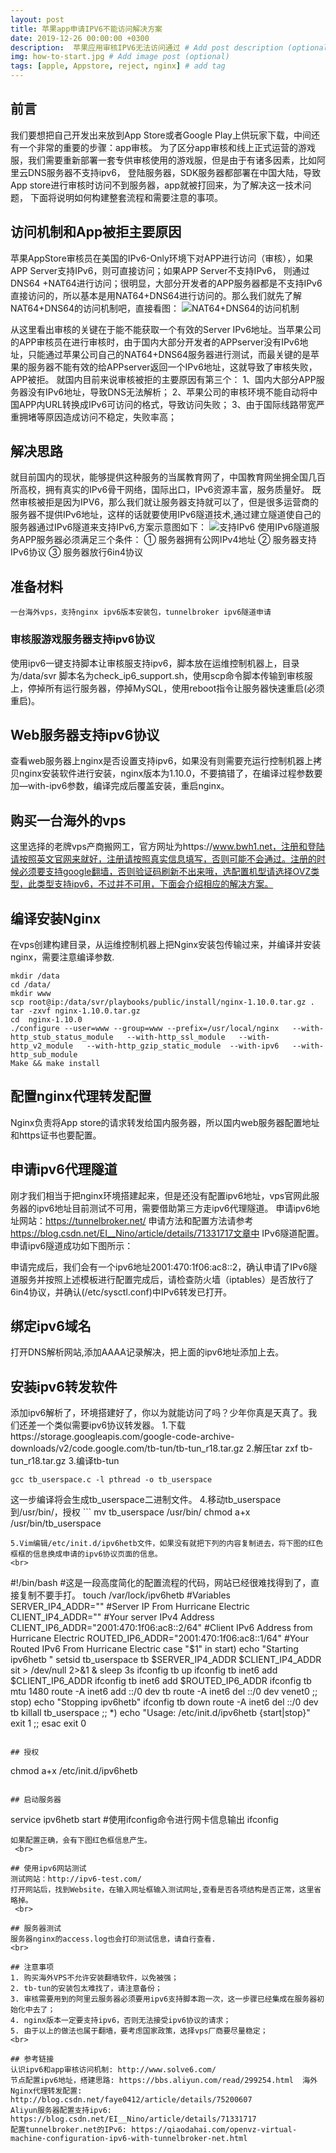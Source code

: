 ```yaml
---
layout: post
title: 苹果app申请IPV6不能访问解决方案
date: 2019-12-26 00:00:00 +0300
description:  苹果应用审核IPV6无法访问通过 # Add post description (optional)
img: how-to-start.jpg # Add image post (optional)
tags: [apple, Appstore, reject, nginx] # add tag
---
```


## 前言
我们要想把自己开发出来放到App Store或者Google Play上供玩家下载，中间还有一个非常的重要的步骤：app审核。
为了区分app审核和线上正式运营的游戏服，我们需要重新部署一套专供审核使用的游戏服，但是由于有诸多因素，比如阿里云DNS服务器不支持ipv6，
登陆服务器，SDK服务器都部署在中国大陆，导致App store进行审核时访问不到服务器，app就被打回来，为了解决这一技术问题，
下面将说明如何构建整套流程和需要注意的事项。

## 访问机制和App被拒主要原因
苹果AppStore审核员在美国的IPv6-Only环境下对APP进行访问（审核），如果APP Server支持IPv6，则可直接访问；如果APP Server不支持IPv6，
则通过DNS64 +NAT64进行访问；很明显，大部分开发者的APP服务器都是不支持IPv6直接访问的，所以基本是用NAT64+DNS64进行访问的。那么我们就先了解NAT64+DNS64的访问机制吧，直接看图：
![NAT64+DNS64的访问机制]({{site.baseurl}}/assets/img/apple-reject-ipv6/dns64_nat64.png)

从这里看出审核的关键在于能不能获取一个有效的Server IPv6地址。当苹果公司的APP审核员在进行审核时，由于国内大部分开发者的APPserver没有IPv6地址，只能通过苹果公司自己的NAT64+DNS64服务器进行测试，而最关键的是苹果的服务器不能有效的给APPserver返回一个IPv6地址，这就导致了审核失败，APP被拒。
就国内目前来说审核被拒的主要原因有第三个：
    1、国内大部分APP服务器没有IPv6地址，导致DNS无法解析；
    2、苹果公司的审核环境不能自动将中国APP内URL转换成IPv6可访问的格式，导致访问失败；
    3、由于国际线路带宽严重拥堵等原因造成访问不稳定，失败率高；

## 解决思路
就目前国内的现状，能够提供这种服务的当属教育网了，中国教育网坐拥全国几百所高校，拥有真实的IPv6骨干网络，国际出口，IPv6资源丰富，服务质量好。
既然审核被拒是因为IPV6，那么我们就让服务器支持就可以了，但是很多运营商的服务器不提供IPv6地址，这样的话就要使用IPv6隧道技术,通过建立隧道使自己的服务器通过IPv6隧道来支持IPv6,方案示意图如下：
![支持IPv6]({{site.baseurl}}/assets/img/apple-reject-ipv6/ipv6_deploy.png)
    使用IPv6隧道服务APP服务器必须满足三个条件：
    ① 服务器拥有公网IPv4地址
    ② 服务器支持IPv6协议
    ③ 服务器放行6in4协议

## 准备材料
    一台海外vps，支持nginx ipv6版本安装包，tunnelbroker ipv6隧道申请

### 审核服游戏服务器支持ipv6协议
使用ipv6一键支持脚本让审核服支持ipv6，脚本放在运维控制机器上，目录为/data/svr
脚本名为check_ip6_support.sh，使用scp命令脚本传输到审核服上，停掉所有运行服务器，停掉MySQL，使用reboot指令让服务器快速重启(必须重启)。

## Web服务器支持ipv6协议
查看web服务器上nginx是否设置支持ipv6，如果没有则需要充运行控制机器上拷贝nginx安装软件进行安装，nginx版本为1.10.0，不要搞错了，在编译过程参数要加—with-ipv6参数，编译完成后覆盖安装，重启nginx。

## 购买一台海外的vps
这里选择的老牌vps产商搬网工，官方网址为https://www.bwh1.net，注册和登陆请按照英文官网来就好，注册请按照真实信息填写，否则可能不会通过。注册的时候必须要支持google翻墙，否则验证码刷新不出来哦，选配置机型请选择OVZ类型，此类型支持ipv6，不过并不可用，下面会介绍相应的解决方案。
 
## 编译安装Nginx
在vps创建构建目录，从运维控制机器上把Nginx安装包传输过来，并编译并安装nginx，需要注意编译参数.
```
mkdir /data
cd /data/
mkdir www
scp root@ip:/data/svr/playbooks/public/install/nginx-1.10.0.tar.gz .
tar -zxvf nginx-1.10.0.tar.gz
cd  nginx-1.10.0
./configure --user=www --group=www --prefix=/usr/local/nginx   --with-http_stub_status_module   --with-http_ssl_module   --with-http_v2_module   --with-http_gzip_static_module  --with-ipv6   --with-http_sub_module
Make && make install
```
## 配置nginx代理转发配置
Nginx负责将App store的请求转发给国内服务器，所以国内web服务器配置地址和https证书也要配置。
 
## 申请ipv6代理隧道
刚才我们相当于把nginx环境搭建起来，但是还没有配置ipv6地址，vps官网此服务器的ipv6地址目前测试不可用，需要借助第三方走ipv6代理隧道。
申请ipv6地址网站：https://tunnelbroker.net/
申请方法和配置方法请参考 https://blog.csdn.net/EI__Nino/article/details/71331717文章中
IPv6隧道配置。
申请ipv6隧道成功如下图所示：
 
申请完成后，我们会有一个ipv6地址2001:470:1f06:ac8::2，确认申请了IPv6隧道服务并按照上述模板进行配置完成后，请检查防火墙（iptables）是否放行了6in4协议，并确认(/etc/sysctl.conf)中IPv6转发已打开。
## 绑定ipv6域名
打开DNS解析网站,添加AAAA记录解决，把上面的ipv6地址添加上去。
	 
## 安装ipv6转发软件
添加ipv6解析了，环境搭建好了，你以为就能访问了吗？少年你真是天真了。我们还差一个类似需要ipv6协议转发器。
1.下载https://storage.googleapis.com/google-code-archive-downloads/v2/code.google.com/tb-tun/tb-tun_r18.tar.gz
2.解压tar zxf tb-tun_r18.tar.gz
3.编译tb-tun
```
gcc tb_userspace.c -l pthread -o tb_userspace
```
这一步编译将会生成tb_userspace二进制文件。
4.移动tb_userspace到/usr/bin/，授权
    ```
mv tb_userspace /usr/bin/
chmod a+x /usr/bin/tb_userspace
```
5.Vim编辑/etc/init.d/ipv6hetb文件，如果没有就把下列的内容复制进去，将下图的红色框框的信息换成申请的ipv6协议页面的信息。
<br>

```
#!/bin/bash
#这是一段高度简化的配置流程的代码，网站已经很难找得到了，直接复制不要手打。
touch /var/lock/ipv6hetb
#Variables
SERVER_IP4_ADDR="" #Server IP From Hurricane Electric
CLIENT_IP4_ADDR="" #Your server IPv4 Address
CLIENT_IP6_ADDR="2001:470:1f06:ac8::2/64" #Client IPv6 Address from Hurricane Electric
ROUTED_IP6_ADDR="2001:470:1f06:ac8::1/64" #Your Routed IPv6 From Hurricane Electric
case "$1" in
start)
    echo "Starting ipv6hetb "
    setsid tb_userspace tb $SERVER_IP4_ADDR $CLIENT_IP4_ADDR sit > /dev/null 2>&1 &
    sleep 3s
    ifconfig tb up
    ifconfig tb inet6 add $CLIENT_IP6_ADDR
    ifconfig tb inet6 add $ROUTED_IP6_ADDR
    ifconfig tb mtu 1480
    route -A inet6 add ::/0 dev tb
    route -A inet6 del ::/0 dev venet0
    ;;
stop)
    echo "Stopping ipv6hetb"
    ifconfig tb down
    route -A inet6 del ::/0 dev tb
    killall tb_userspace
    ;;
*)
    echo "Usage: /etc/init.d/ipv6hetb {start|stop}"
    exit 1
    ;;
esac
exit 0
```

## 授权
```
chmod a+x /etc/init.d/ipv6hetb
```

## 启动服务器
```
service ipv6hetb start
#使用ifconfig命令进行网卡信息输出
ifconfig
```
如果配置正确，会有下图红色框信息产生。
 <br>

## 使用ipv6网站测试
测试网站：http://ipv6-test.com/
打开网站后，找到Website，在输入网址框输入测试网址,查看是否各项结构是否正常，这里省略掉。
 <br>

## 服务器测试
服务器nginx的access.log也会打印测试信息，请自行查看.
<br>

## 注意事项
1. 购买海外VPS不允许安装翻墙软件，以免被强；
2. tb-tun的安装包太难找了，请注意备份；
3. 审核需要用到的阿里云服务器必须要用ipv6支持脚本跑一次，这一步骤已经集成在服务器初始化中去了；
4. nginx版本一定要支持ipv6，否则无法接受ipv6协议的请求；
5. 由于以上的做法也属于翻墙，要考虑国家政策，选择vps厂商要尽量稳定；
<br>

## 参考链接
认识ipv6和app审核访问机制: http://www.solve6.com/  
节点配置ipv6地址，搭建思路: https://bbs.aliyun.com/read/299254.html  海外
Nginx代理转发配置: http://blog.csdn.net/faye0412/article/details/75200607  
Aliyun服务器配置支持ipv6: https://blog.csdn.net/EI__Nino/article/details/71331717 
配置tunnelbroker.net的IPv6: https://qiaodahai.com/openvz-virtual-machine-configuration-ipv6-with-tunnelbroker-net.html 
